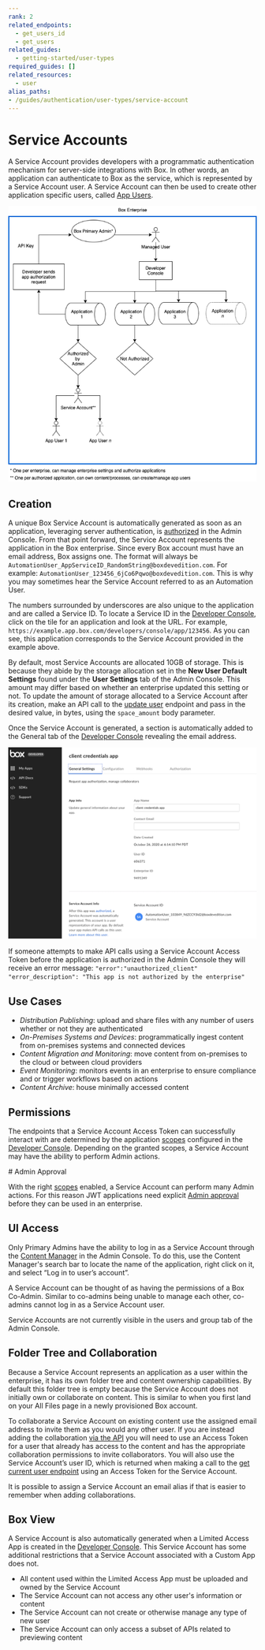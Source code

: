 ```yaml
---
rank: 2
related_endpoints:
  - get_users_id
  - get_users
related_guides:
  - getting-started/user-types
required_guides: []
related_resources:
  - user
alias_paths:
- /guides/authentication/user-types/service-account
---
```


# Service Accounts

A Service Account provides developers with a programmatic authentication
mechanism for server-side integrations with Box. In other words, an application
can authenticate to Box as the service, which is represented by a Service
Account user. A Service Account can then be used to create other application
specific users, called [App Users][appusers].

<ImageFrame center shadow border>

![Service Account Diagram](./service_account_diagram.png)

</ImageFrame>

## Creation

A unique Box Service Account is automatically generated as soon as an
application, leveraging server authentication, is [authorized][auth] in the
Admin Console. From that point forward, the Service Account represents the 
application in the Box enterprise. Since every Box account must have an email
address, Box assigns one. The format will always be
`AutomationUser_AppServiceID_RandomString@boxdevedition.com`. For example:
`AutomationUser_123456_6jCo6Pqwo@boxdevedition.com`. This is why you may
sometimes hear the Service Account referred to as an Automation User. 

The numbers surrounded by underscores are also unique to the application and are
called a Service ID. To locate a Service ID  in the [Developer Console][dc],
click on the tile for an application and look at the URL. For example,
`https://example.app.box.com/developers/console/app/123456`. As you can see,
this application corresponds to the Service Account provided in the example
above. 

By default, most Service Accounts are allocated 10GB of storage. This is because
they abide by the storage allocation set in the **New User Default Settings**
found under the **User Settings** tab of the Admin Console. This amount may
differ based on whether an enterprise updated this setting or not. To 
update the amount of storage allocated to a Service Account after its creation,
make an API call to the [update user][updateuser] endpoint and pass in the
desired value, in bytes, using the `space_amount` body parameter. 

Once the Service Account is generated, a section is automatically added to the
General tab of the [Developer Console][dc] revealing the email address.

<ImageFrame center shadow border>

![Service Account Email Address](./serviceaccountindevconsole.png)

</ImageFrame>

If someone attempts to make API calls using a Service Account Access Token
before the application is authorized in the Admin Console they will receive an
error message: 
`"error":"unauthorized_client"`
`"error_description": "This app is not authorized by the enterprise"` 

## Use Cases

- *Distribution Publishing*: upload and share files with any number of users 
  whether or not they are authenticated
- *On-Premises Systems and Devices*: programmatically ingest content from
  on-premises systems and connected devices 
- *Content Migration and Monitoring*: move content from on-premises to the cloud
  or between cloud providers  
- *Event Monitoring*: monitors events in an enterprise to ensure compliance and or
  trigger workflows based on actions
- *Content Archive*: house minimally accessed content

## Permissions

The endpoints that a Service Account Access Token can successfully interact with
are determined by the application [scopes][scopes] configured in the 
[Developer Console][dc]. Depending on the granted scopes, a Service Account may
have the ability to perform Admin actions. 

<Message type='warning'>
  # Admin Approval

With the right [scopes][scopes] enabled, a Service Account can perform many
Admin actions. For this reason JWT applications need
explicit [Admin approval][auth] before they can be used in an enterprise.
</Message>

## UI Access

Only Primary Admins have the ability to log in as a Service Account through the
[Content Manager][cm] in the Admin Console. To do this, use the Content
Manager's search bar to locate the name of the application, right click on it,
and select “Log in to user’s account”. 

A Service Account can be thought of as having the permissions of a Box Co-Admin.
Similar to co-admins being unable to manage each other, co-admins cannot log in
as a Service Account user. 

Service Accounts are not currently visible in the users and group tab of the
Admin Console. 

## Folder Tree and Collaboration

Because a Service Account represents an application as a user within the
enterprise, it has its own folder tree and content ownership capabilities. By
default this folder tree is empty because the Service Account does not initially
own or collaborate on content. This is similar to when you first land on your
All Files page in a newly provisioned Box account. 

To collaborate a Service Account on existing content use the assigned email
address to invite them as you would any other user. If you are instead adding
the collaboration [via the API][collabapi] you will need to use an Access Token
for a user that already has access to the content and has the appropriate
collaboration permissions to invite collaborators. You will also use the Service
Account’s user ID, which is returned when making a call to the
[get current user endpoint][getuser] using an Access Token for the Service
Account.

<Message type='notice'>
  It is possible to assign a Service Account an email alias if that is
  easier to remember when adding collaborations.
</Message>

## Box View

A Service Account is also automatically generated when a Limited Access App is
created in the [Developer Console][dc]. This Service Account has some additional
restrictions that a Service Account associated with a Custom App does not.

- All content used within the Limited Access App must be uploaded and owned by
  the Service Account
- The Service Account can not access any other user's information or content
- The Service Account can not create or otherwise manage any type of new user
- The Service Account can only access a subset of APIs related to previewing
  content

[appusers]: g://getting-started/user-types/app-users/
[auth]: g://authorization/custom-app-approval/
[dc]: https://app.box.com/developers/console
[scopes]: g://api-calls/permissions-and-errors/scopes/
[cm]: https://support.box.com/hc/en-us/articles/360044197333-Using-the-Content-Manager
[collabapi]: e://post-collaborations/
[getuser]: e://get-users-me/
[updateuser]: e://put-users-id/